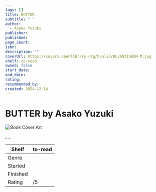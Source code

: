```yaml
---
tags: []
title: BUTTER
subtitle: " "
author:
  - Asako Yuzuki
publisher:
published:
page_count:
isbn:
description: ""
coverUrl: https://covers.openlibrary.org/b/olid/OL26931565M-M.jpg
shelf: to-read
owned: false
start_date:
end_date:
rating:
recommended_by:
created: 2024-12-14
---
```


# BUTTER by Asako Yuzuki

![Book Cover Art](https://covers.openlibrary.org/b/olid/OL26931565M-M.jpg)

_ _

| Shelf | to-read |
| --- | --- |
| Genre |  |
| Started |  |
| Finished |  |
| Rating | /5 |

